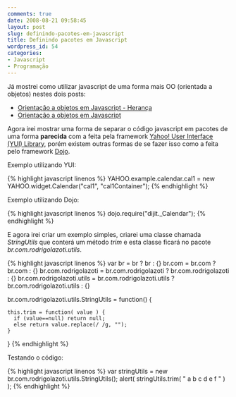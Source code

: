```yaml
---
comments: true
date: 2008-08-21 09:58:45
layout: post
slug: definindo-pacotes-em-javascript
title: Definindo pacotes em Javascript
wordpress_id: 54
categories:
- Javascript
- Programação
---
```


Já mostrei como utilizar javascript de uma forma mais OO (orientada a objetos) nestes dois posts:

  * [Orientação a objetos em Javascript - Herança](/2008/06/06/orientacao-a-objetos-em-javascript-heranca/)
  * [Orientação a objetos em Javascript](/2008/06/04/simulando-orientacao-a-objetos-em-javascript/)

Agora irei mostrar uma forma de separar o código javascript em pacotes de uma forma **parecida** com a feita pela framework [Yahoo! User Interface (YUI) Library](http://developer.yahoo.com/yui/), porém existem outras formas de se fazer isso como a feita pelo framework [Dojo](http://dojotoolkit.org/).

Exemplo utilizando YUI:

{% highlight javascript linenos %}
  YAHOO.example.calendar.cal1 = new YAHOO.widget.Calendar("cal1", "cal1Container");
{% endhighlight %}

Exemplo utilizando Dojo:

{% highlight javascript linenos %}
  dojo.require("dijit._Calendar");
{% endhighlight %}

E agora irei criar um exemplo simples, criarei uma classe chamada _StringUtils_ que conterá um método _trim_ e esta classe ficará no pacote _br.com.rodrigolazoti.utils_.

{% highlight javascript linenos %}
var br = br ? br : {}
     br.com = br.com ? br.com : {}
     br.com.rodrigolazoti = br.com.rodrigolazoti ? br.com.rodrigolazoti : {}
     br.com.rodrigolazoti.utils = br.com.rodrigolazoti.utils ? br.com.rodrigolazoti.utils : {}

  br.com.rodrigolazoti.utils.StringUtils = function() {

    this.trim = function( value ) {
      if (value==null) return null;
      else return value.replace(/ /g, "");
    }

  }
{% endhighlight %}

Testando o código:

{% highlight javascript linenos %}
var stringUtils = new br.com.rodrigolazoti.utils.StringUtils();
alert( stringUtils.trim( " a b c d e f " ) );
{% endhighlight %} 
